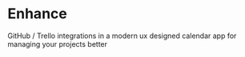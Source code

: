 # Enhance
GitHub / Trello integrations in a modern ux designed calendar app for managing your projects better
